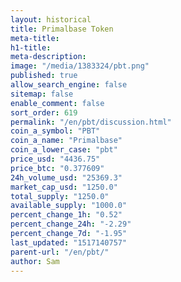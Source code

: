 ```yaml
---
layout: historical
title: Primalbase Token
meta-title: 
h1-title: 
meta-description: 
image: "/media/1383324/pbt.png"
published: true
allow_search_engine: false
sitemap: false
enable_comment: false
sort_order: 619
permalink: "/en/pbt/discussion.html"
coin_a_symbol: "PBT"
coin_a_name: "Primalbase"
coin_a_lower_case: "pbt"
price_usd: "4436.75"
price_btc: "0.377609"
24h_volume_usd: "25369.3"
market_cap_usd: "1250.0"
total_supply: "1250.0"
available_supply: "1000.0"
percent_change_1h: "0.52"
percent_change_24h: "-2.29"
percent_change_7d: "-1.95"
last_updated: "1517140757"
parent-url: "/en/pbt/"
author: Sam
---
```


